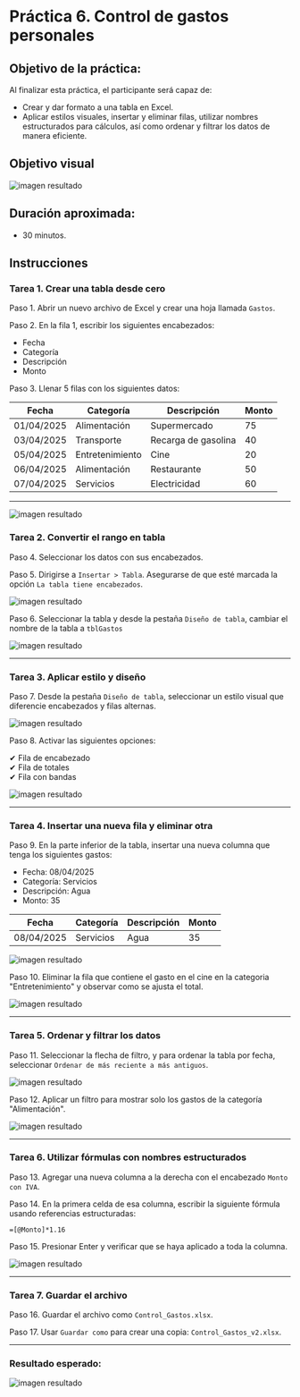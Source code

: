# Práctica 6. Control de gastos personales

## Objetivo de la práctica:

Al finalizar esta práctica, el participante será capaz de:
- Crear y dar formato a una tabla en Excel.
- Aplicar estilos visuales, insertar y eliminar filas, utilizar nombres estructurados para cálculos, así como ordenar y filtrar los datos de manera eficiente.

## Objetivo visual

![imagen resultado](../images/cap6_obj.png)

## Duración aproximada:
- 30 minutos.

## Instrucciones

### Tarea 1. **Crear una tabla desde cero**

Paso 1. Abrir un nuevo archivo de Excel y crear una hoja llamada `Gastos`.

Paso 2. En la fila 1, escribir los siguientes encabezados:

- Fecha  
- Categoría  
- Descripción  
- Monto  

Paso 3. Llenar 5 filas con los siguientes datos:

| Fecha      | Categoría     | Descripción       | Monto |
|------------|----------------|--------------------|--------|
| 01/04/2025 | Alimentación   | Supermercado       | 75     |
| 03/04/2025 | Transporte     | Recarga de gasolina| 40     |
| 05/04/2025 | Entretenimiento| Cine               | 20     |
| 06/04/2025 | Alimentación   | Restaurante        | 50     |
| 07/04/2025 | Servicios      | Electricidad       | 60     |

---

![imagen resultado](../images/cap6_1.png)

### Tarea 2. **Convertir el rango en tabla**

Paso 4. Seleccionar los datos con sus encabezados.

Paso 5. Dirigirse a `Insertar > Tabla`. Asegurarse de que esté marcada la opción `La tabla tiene encabezados`.

![imagen resultado](../images/cap6_2.png)

Paso 6. Seleccionar la tabla y desde la pestaña `Diseño de tabla`, cambiar el nombre de la tabla a `tblGastos` 

![imagen resultado](../images/cap6_3.png)

---

### Tarea 3. **Aplicar estilo y diseño**

Paso 7. Desde la pestaña `Diseño de tabla`, seleccionar un estilo visual que diferencie encabezados y filas alternas.

![imagen resultado](../images/cap6_4.png)

Paso 8. Activar las siguientes opciones:  

✔ Fila de encabezado  
✔ Fila de totales  
✔ Fila con bandas

![imagen resultado](../images/cap6_5.png)

---

### Tarea 4. **Insertar una nueva fila y eliminar otra**

Paso 9. En la parte inferior de la tabla, insertar una nueva columna que tenga los siguientes gastos:  

- Fecha: 08/04/2025  
- Categoría: Servicios  
- Descripción: Agua  
- Monto: 35

| Fecha      | Categoría     | Descripción       | Monto |
|------------|----------------|--------------------|--------|
| 08/04/2025  | Servicios   |      Agua       | 35     |

![imagen resultado](../images/cap6_6.png)

Paso 10. Eliminar la fila que contiene el gasto en el cine en la categoria "Entretenimiento" y observar como se ajusta el total.

![imagen resultado](../images/cap6_7.png)

---

### Tarea 5. **Ordenar y filtrar los datos**

Paso 11. Seleccionar la flecha de filtro, y para ordenar la tabla por fecha, seleccionar `Ordenar de más reciente a más antiguos`.

![imagen resultado](../images/cap6_8.png)

Paso 12. Aplicar un filtro para mostrar solo los gastos de la categoría "Alimentación".

![imagen resultado](../images/cap6_9.png)

---

### Tarea 6. **Utilizar fórmulas con nombres estructurados**

Paso 13. Agregar una nueva columna a la derecha con el encabezado `Monto con IVA`.

Paso 14. En la primera celda de esa columna, escribir la siguiente fórmula usando referencias estructuradas:

```excel
=[@Monto]*1.16
```

Paso 15. Presionar Enter y verificar que se haya aplicado a toda la columna.

![imagen resultado](../images/cap6_10.png)

---

### Tarea 7. **Guardar el archivo**

Paso 16. Guardar el archivo como `Control_Gastos.xlsx`.

Paso 17. Usar `Guardar como` para crear una copia: `Control_Gastos_v2.xlsx`.

---

### Resultado esperado:

![imagen resultado](../images/cap6_resultado.png)
